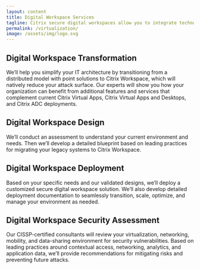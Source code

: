 ```yaml
---
layout: content
title: Digital Workspace Services
tagline: Citrix secure digital workspaces allow you to integrate technologies, platforms, devices, and clouds to secure and simplify IT management. You can give employees personalized access to the relevant systems and tools they need, when and how they need them.
permalink: /virtualization/
image: /assets/img/logo.svg
---
```


## Digital Workspace Transformation

We’ll help you simplify your IT architecture by transitioning from a distributed model with point solutions to Citrix Workspace, which will natively reduce your attack surface. Our experts will show you how your organization can benefit from additional features and services that complement current Citrix Virtual Apps, Citrix Virtual Apps and Desktops, and Citrix ADC deployments.

## Digital Workspace Design

We’ll conduct an assessment to understand your current environment and needs. Then we’ll develop a detailed blueprint based on leading practices for migrating your legacy systems to Citrix Workspace. 

## Digital Workspace Deployment

Based on your specific needs and our validated designs, we’ll deploy a customized secure digital workspace solution. We’ll also develop detailed deployment documentation to seamlessly transition, scale, optimize, and manage your environment as needed.

## Digital Workspace Security Assessment

Our CISSP-certified consultants will review your virtualization, networking, mobility, and data-sharing environment for security vulnerabilities. Based on leading practices around contextual access, networking, analytics, and application data, we’ll provide recommendations for mitigating risks and preventing future attacks. 